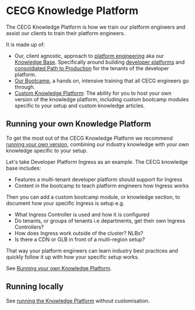 # CECG Knowledge Platform

The CECG Knowledge Platform is how we train our platform engineers and assist our clients to train their platform engineers.

It is made up of:

* Our, client agnostic, approach to [platform engineering](./knowledge-base) aka our [Knowledge Base](./knowledge-base/). Specifically around building [developer platforms](./knowledge-base/content/core-platform/) and [consoldiated Path to Production](./knowledge-base/content/core-p2p/) for the tenants of the developer platform.
* [Our Bootcamp](./knowledge-base/content/bootcamp/), a hands on, intensive training that all CECG engineers go through.
* [Custom Knowledge Platform](./custom-knowledge-platform/): The ability for you to host your own version of the knowledge platform, including custom bootcamp modules specific to your setup and custom knowledge articles.

## Running your own Knowledge Platform

To get the most out of the CECG Knowledge Platform we recommend [running your own version](./custom-knowledge-platform/README.md), combining our industry knowledge with your own knowledge specific to your setup.

Let's take Developer Platform Ingress as an example. The CECG knowledge base includes:
* Features a multi-tenant developer platform should support for Ingress
* Content in the bootcamp to teach platform engineers how Ingress works 

Then you can add a custom bootcamp module, or knowledge section, to document how your specific Ingress is setup e.g.
* What Ingress Controller is used and how it is configured
* Do tenants, or groups of tenants i.e departments, get their own Ingress Controllers?
* How does Ingress work outside of the cluster? NLBs? 
* Is there a CDN or GLB in front of a multi-region setup?

That way your platform engineers can learn industry best practices and quickly follow it up with how your specific setup works.

See [Running your own Knowledge Platform](./custom-knowledge-platform/README.md).

## Running locally

See [running the Knowledge Platform](./knowledge-base/) without customisation.